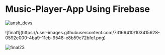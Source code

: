 # Music-Player-App Using Firebase
<p align="left"> <a href="" target="blank"><img src="https://img.shields.io/badge/API-19%2B-brightgreen" alt="ansh_devs" /></a> </p>
![final1](https://user-images.githubusercontent.com/73169410/103415628-0592e000-4ba9-11eb-9548-e8b59c72bfef.png)

![final23](https://user-images.githubusercontent.com/73169410/103415722-733f0c00-4ba9-11eb-9844-ec34e9ccd9c7.png)
